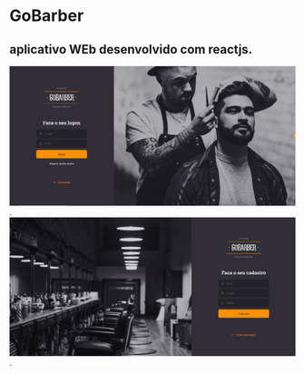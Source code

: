 # GoBarber
## aplicativo WEb desenvolvido com reactjs.

![signin](https://github.com/mariocesar33/gobarber-web/blob/master/signin.png).
![signup](https://github.com/mariocesar33/gobarber-web/blob/master/signup.png).

